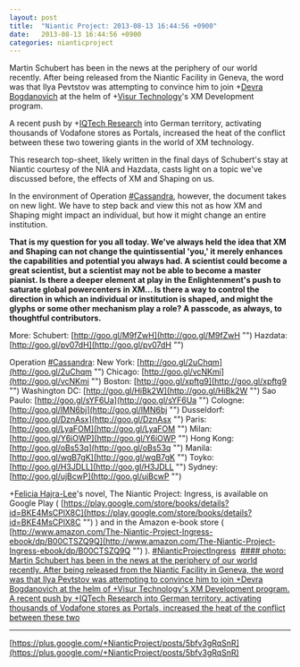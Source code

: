 ```yaml
---
layout: post
title:  "Niantic Project: 2013-08-13 16:44:56 +0900"
date:   2013-08-13 16:44:56 +0900
categories: nianticproject
---
```

Martin Schubert has been in the news at the periphery of our world recently. After being released from the Niantic Facility in Geneva, the word was that Ilya Pevtstov was attempting to convince him to join +[Devra Bogdanovich](https://plus.google.com/102598577258553073047 "") at the helm of +[Visur Technology](https://plus.google.com/115880454950193571355 "")'s XM Development program. 

A recent push by +[IQTech Research](https://plus.google.com/108020987035258478791 "") into German territory, activating thousands of Vodafone stores as Portals, increased the heat of the conflict between these two towering giants in the world of XM technology.

This research top-sheet, likely written in the final days of Schubert's stay at Niantic courtesy of the NIA and Hazdata, casts light on a topic we've discussed before, the effects of XM and Shaping on us.

In the environment of Operation [#Cassandra](https://plus.google.com/s/%23Cassandra ""), however, the document takes on new light. We have to step back and view this not as how XM and Shaping might impact an individual, but how it might change an entire institution.

**That is my question for you all today. We've always held the idea that XM and Shaping can not change the quintissential 'you,' it merely enhances the capabilities and potential you always had. A scientist could become a great scientist, but a scientist may not be able to become a master pianist. Is there a deeper element at play in the Enlightenment's push to saturate global powercenters in XM... Is there a way to control the direction in which an individual or institution is shaped, and might the glyphs or some other mechanism play a role? A passcode, as always, to thoughtful contributors.**

More:
Schubert: [http://goo.gl/M9fZwH](http://goo.gl/M9fZwH "")
Hazdata: [http://goo.gl/pv07dH](http://goo.gl/pv07dH "")

Operation [#Cassandra](https://plus.google.com/s/%23Cassandra ""):
New York: [http://goo.gl/2uChqm](http://goo.gl/2uChqm "")
Chicago: [http://goo.gl/vcNKmi](http://goo.gl/vcNKmi "")
Boston: [http://goo.gl/xpftg9](http://goo.gl/xpftg9 "")
Washington DC: [http://goo.gl/HiBk2W](http://goo.gl/HiBk2W "")
Sao Paulo: [http://goo.gl/sYF6Ua](http://goo.gl/sYF6Ua "")
Cologne: [http://goo.gl/lMN6bj](http://goo.gl/lMN6bj "")
Dusseldorf: [http://goo.gl/DznAsx](http://goo.gl/DznAsx "")
Paris: [http://goo.gl/LyaFOM](http://goo.gl/LyaFOM "")
Milan: [http://goo.gl/Y6iOWP](http://goo.gl/Y6iOWP "")
Hong Kong: [http://goo.gl/oBs53q](http://goo.gl/oBs53q "")
Manila: [http://goo.gl/wgB7gK](http://goo.gl/wgB7gK "")
Toyko: [http://goo.gl/H3JDLL](http://goo.gl/H3JDLL "")
Sydney: [http://goo.gl/ujBcwP](http://goo.gl/ujBcwP "")

+[Felicia Hajra-Lee](https://plus.google.com/118344555717370644832 "")'s novel, The Niantic Project: Ingress, is available on Google Play ( [https://play.google.com/store/books/details?id=BKE4MsCPlX8C](https://play.google.com/store/books/details?id=BKE4MsCPlX8C "") ) and in the Amazon e-book store ( [http://www.amazon.com/The-Niantic-Project-Ingress-ebook/dp/B00CTSZQ9Q](http://www.amazon.com/The-Niantic-Project-Ingress-ebook/dp/B00CTSZQ9Q "") ). [#NianticProjectIngress](https://plus.google.com/s/%23NianticProjectIngress "") 
[#### photo: Martin Schubert has been in the news at the periphery of our world recently. After being released from the Niantic Facility in Geneva, the word was that Ilya Pevtstov was attempting to convince him to join +Devra Bogdanovich at the helm of +Visur Technology's XM Development program.
A recent push by +IQTech Research into German territory, activating thousands of Vodafone stores as Portals, increased the heat of the conflict between these two](https://lh3.googleusercontent.com/-wVX1KBnxqZk/Ugni4Fcs22I/AAAAAAAAKD8/r2zcHq1el7wAacecjCSz1UqZ1Jle1OPeACJoC/w1125-h1500/Schubert.png "")
- - -
[https://plus.google.com/+NianticProject/posts/5bfv3gRqSnR](https://plus.google.com/+NianticProject/posts/5bfv3gRqSnR)
